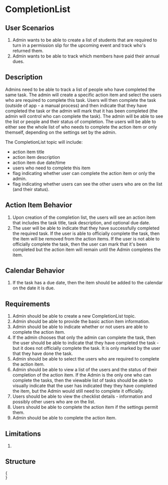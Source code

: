 CompletionList
==============

User Scenarios
--------------
1. Admin wants to be able to create a list of students that are required to turn in a permission slip for the upcoming event and track who's returned them.
2. Admin wants to be able to track which members have paid their annual dues.

Description
-----------
Admins need to be able to track a list of people who have completed the same task.  The admin will create a specific action item and select the users who are required to complete this task.  Users will then complete the task (outside of app - a manual process) and then indicate that they have completed the task or the admin will mark that it has been completed (the admin will control who can complete the task).  The admin will be able to see the list or people and their status of completion.  The users will be able to either see the whole list of who needs to complete the action item or only themself, depending on the settings set by the admin.

The CompletionList topic will include:
- action item title
- action item description
- action item due date/time
- users who need to complete this item
- flag indicating whether user can complete the action item or only the admin.
- flag indicating whether users can see the other users who are on the list (and their status).

Action Item Behavior
--------------------
1. Upon creation of the completion list, the users will see an action item that includes the task title, task description, and optional due date.
2. The user will be able to indicate that they have successfully completed the required task.  If the user is able to officially complete the task, then the item will be removed from the action items.  If the user is not able to officially complete the task, then the user can mark that it's been completed but the action item will remain until the Admin completes the item.

Calendar Behavior
-----------------
1. If the task has a due date, then the item should be added to the calendar on the date it is due.

Requirements
------------
1. Admin should be able to create a new CompletionList topic.
2. Admin should be able to provide the basic action item information.
3. Admin should be able to indicate whether or not users are able to complete the action item.
4. If the admin chooses that only the admin can complete the task, then the user should be able to indicate that they have completed the task - but it does not officially complete the task.  It is only marked by the user that they have done the task.
4. Admin should be able to select the users who are required to complete the action item.
5. Admin should be able to view a list of the users and the status of their completion of the action item.  If the Admin is the only one who can complete the tasks, then the viewable list of tasks should be able to visually indicate that the user has indicated they they have completed the item, but the Admin would still need to complete it officially.
6. Users should be able to view the checklist details - information and possibly other users who are on the list.
7. Users should be able to complete the action item if the settings permit them.
8. Admin should be able to complete the action item.

Limitations
-----------
1. 

Structure
---------
```
{
}
```
